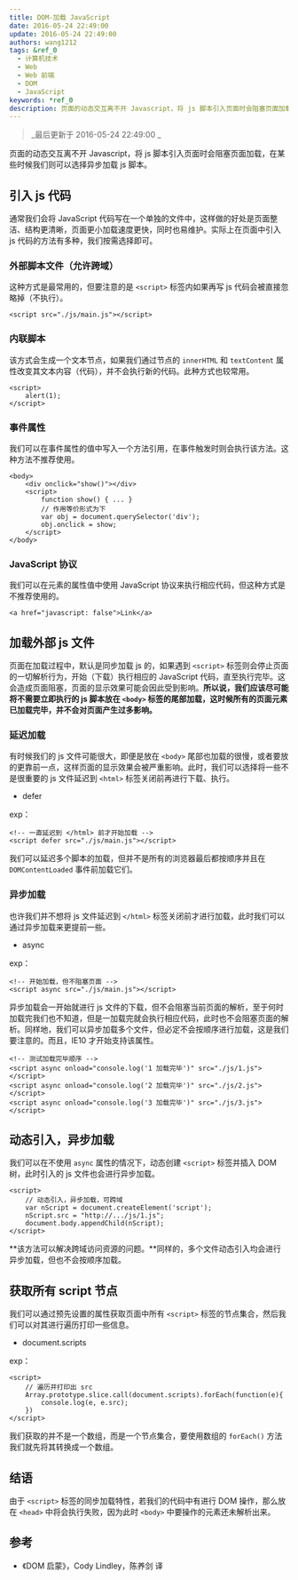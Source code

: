 ```yaml
---
title: DOM-加载 JavaScript
date: 2016-05-24 22:49:00
update: 2016-05-24 22:49:00
authors: wang1212
tags: &ref_0
  - 计算机技术
  - Web
  - Web 前端
  - DOM
  - JavaScript
keywords: *ref_0
description: 页面的动态交互离不开 Javascript，将 js 脚本引入页面时会阻塞页面加载，在某些时候我们则可以选择异步加载 js 脚本。
---
```


> _最后更新于 2016-05-24 22:49:00 _

页面的动态交互离不开 Javascript，将 js 脚本引入页面时会阻塞页面加载，在某些时候我们则可以选择异步加载 js 脚本。

<!-- truncate -->

## 引入 js 代码

通常我们会将 JavaScript 代码写在一个单独的文件中，这样做的好处是页面整洁、结构更清晰，页面更小加载速度更快，同时也易维护。实际上在页面中引入 js 代码的方法有多种，我们按需选择即可。

### 外部脚本文件（允许跨域）

这种方式是最常用的，但要注意的是 `<script>` 标签内如果再写 js 代码会被直接忽略掉（不执行）。

    <script src="./js/main.js"></script>

### 内联脚本

该方式会生成一个文本节点，如果我们通过节点的 `innerHTML` 和 `textContent` 属性改变其文本内容（代码），并不会执行新的代码。此种方式也较常用。

    <script>
        alert(1);
    </script>

### 事件属性

我们可以在事件属性的值中写入一个方法引用，在事件触发时则会执行该方法。这种方法不推荐使用。

    <body>
        <div onclick="show()"></div>
        <script>
            function show() { ... }
            // 作用等价形式为下
            var obj = document.querySelector('div');
            obj.onclick = show;
        </script>
    </body>

### JavaScript 协议

我们可以在元素的属性值中使用 JavaScript 协议来执行相应代码，但这种方式是不推荐使用的。

    <a href="javascript: false">Link</a>

## 加载外部 js 文件

页面在加载过程中，默认是同步加载 js 的，如果遇到 `<script>` 标签则会停止页面的一切解析行为，开始（下载）执行相应的 JavaScript 代码，直至执行完毕。这会造成页面阻塞，页面的显示效果可能会因此受到影响。**所以说，我们应该尽可能将不需要立即执行的 js 脚本放在 `<body>` 标签的尾部加载，这时候所有的页面元素已加载完毕，并不会对页面产生过多影响。**

### 延迟加载

有时候我们的 js 文件可能很大，即便是放在 `<body>` 尾部也加载的很慢，或者要放的更靠前一点，这样页面的显示效果会被严重影响。此时，我们可以选择将一些不是很重要的 js 文件延迟到 `<html>` 标签关闭前再进行下载、执行。

- defer

exp：

    <!-- 一直延迟到 </html> 前才开始加载 -->
    <script defer src="./js/main.js"></script>

我们可以延迟多个脚本的加载，但并不是所有的浏览器最后都按顺序并且在 `DOMContentLoaded` 事件前加载它们。

### 异步加载

也许我们并不想将 js 文件延迟到 `</html>` 标签关闭前才进行加载，此时我们可以通过异步加载来更提前一些。

- async

exp：

    <!-- 开始加载，但不阻塞页面 -->
    <script async src="./js/main.js"></script>

异步加载会一开始就进行 js 文件的下载，但不会阻塞当前页面的解析，至于何时加载完我们也不知道，但是一加载完就会执行相应代码，此时也不会阻塞页面的解析。同样地，我们可以异步加载多个文件，但必定不会按顺序进行加载，这是我们要注意的。而且，IE10 才开始支持该属性。

    <!-- 测试加载完毕顺序 -->
    <script async onload="console.log('1 加载完毕')" src="./js/1.js"></script>
    <script async onload="console.log('2 加载完毕')" src="./js/2.js"></script>
    <script async onload="console.log('3 加载完毕')" src="./js/3.js"></script>

## 动态引入，异步加载

我们可以在不使用 `async` 属性的情况下，动态创建 `<script>` 标签并插入 DOM 树，此时引入的 js 文件也会进行异步加载。

    <script>
        // 动态引入，异步加载，可跨域
        var nScript = document.createElement('script');
        nScript.src = "http://.../js/1.js";
        document.body.appendChild(nScript);
    </script>

**该方法可以解决跨域访问资源的问题。**同样的，多个文件动态引入均会进行异步加载，但也不会按顺序加载。

## 获取所有 script 节点

我们可以通过预先设置的属性获取页面中所有 `<script>` 标签的节点集合，然后我们可以对其进行遍历打印一些信息。

- document.scripts

exp：

    <script>
        // 遍历并打印出 src
        Array.prototype.slice.call(document.scripts).forEach(function(e){
            console.log(e, e.src);
        })
    </script>

我们获取的并不是一个数组，而是一个节点集合，要使用数组的 `forEach()` 方法我们就先将其转换成一个数组。

## 结语

由于 `<script>` 标签的同步加载特性，若我们的代码中有进行 DOM 操作，那么放在 `<head>` 中将会执行失败，因为此时 `<body>` 中要操作的元素还未解析出来。

## 参考

- 《DOM 启蒙》，Cody Lindley，陈养剑 译
